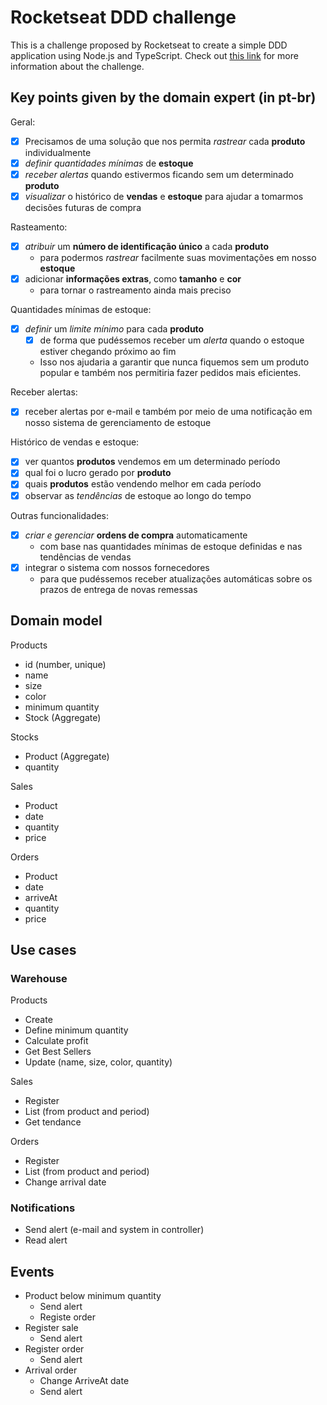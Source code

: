 # Rocketseat DDD challenge
This is a challenge proposed by Rocketseat to create a simple DDD application using Node.js and TypeScript. Check out [this link](https://efficient-sloth-d85.notion.site/Atividade-Mapeando-o-dom-nio-38963358ffd74289b824ff73b187165d) for more information about the challenge.

## Key points given by the domain expert (in pt-br)

Geral:
- [x] Precisamos de uma solução que nos permita *rastrear* cada **produto** individualmente
- [x] *definir quantidades mínimas* de **estoque**
- [x] *receber alertas* quando estivermos ficando sem um determinado **produto**
- [x] *visualizar* o histórico de **vendas** e **estoque** para ajudar a tomarmos decisões futuras de compra

Rasteamento:
- [x] *atribuir* um **número de identificação único** a cada **produto**
  - para podermos *rastrear* facilmente suas movimentações em nosso **estoque**
- [x] adicionar **informações extras**, como **tamanho** e **cor**
  - para tornar o rastreamento ainda mais preciso

Quantidades mínimas de estoque:
- [x] *definir* um *limite mínimo* para cada **produto**
  - [x] de forma que pudéssemos receber um *alerta* quando o estoque estiver chegando próximo ao fim
  - Isso nos ajudaria a garantir que nunca fiquemos sem um produto popular e também nos permitiria fazer pedidos mais eficientes.

Receber alertas:
- [x] receber alertas por e-mail e também por meio de uma notificação em nosso sistema de gerenciamento de estoque

Histórico de vendas e estoque:
- [x] ver quantos **produtos** vendemos em um determinado período
- [x] qual foi o lucro gerado por **produto**
- [x] quais **produtos** estão vendendo melhor em cada período
- [x] observar as *tendências* de estoque ao longo do tempo

Outras funcionalidades:
- [x] *criar e gerenciar* **ordens de compra** automaticamente
  - com base nas quantidades mínimas de estoque definidas e nas tendências de vendas
- [x] integrar o sistema com nossos fornecedores
  - para que pudéssemos receber atualizações automáticas sobre os prazos de entrega de novas remessas

## Domain model

Products
- id (number, unique)
- name
- size
- color
- minimum quantity
- Stock (Aggregate)

Stocks 
- Product (Aggregate)
- quantity

Sales
- Product
- date
- quantity
- price

Orders
- Product
- date
- arriveAt
- quantity
- price

## Use cases

### Warehouse

Products
- Create
- Define minimum quantity
- Calculate profit
- Get Best Sellers
- Update (name, size, color, quantity)

Sales
- Register
- List (from product and period)
- Get tendance

Orders
- Register
- List (from product and period)
- Change arrival date

### Notifications

- Send alert (e-mail and system in controller)
- Read alert

## Events
- Product below minimum quantity
  - Send alert
  - Registe order
- Register sale
  - Send alert
- Register order
  - Send alert
- Arrival order
  - Change ArriveAt date
  - Send alert
